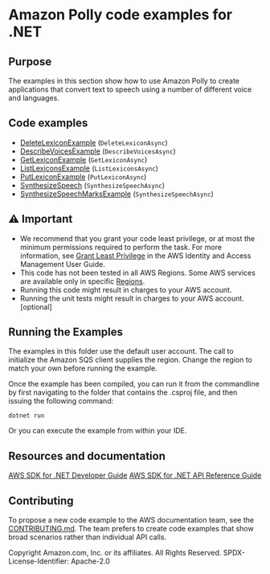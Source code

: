 # Amazon Polly code examples for .NET

## Purpose

The examples in this section show how to use Amazon Polly to create applications that convert text to speech using a number of different voice and languages.

## Code examples

- [DeleteLexiconExample](DeleteLexiconExample/) (`DeleteLexiconAsync`)
- [DescribeVoicesExample](DescribeVoicesExample/) (`DescribeVoicesAsync`)
- [GetLexiconExample](GetLexiconExample/) (`GetLexiconAsync`)
- [ListLexiconsExample](ListLexiconsExample/) (`ListLexiconsAsync`)
- [PutLexiconExample](PutLexiconExample/) (`PutLexiconAsync`)
- [SynthesizeSpeech](SynthesizeSpeechExample/) (`SynthesizeSpeechAsync`)
- [SynthesizeSpeechMarksExample](SynthesizeSpeechMarksExample/) (`SynthesizeSpeechAsync`)


## ⚠️ Important

- We recommend that you grant your code least privilege, or at most the minimum
  permissions required to perform the task. For more information, see
  [Grant Least Privilege](https://docs.aws.amazon.com/IAM/latest/UserGuide/best-practices.html#grant-least-privilege)
  in the AWS Identity and Access Management User Guide. 
- This code has not been tested in all AWS Regions. Some AWS services are
  available only in specific [Regions](https://aws.amazon.com/about-aws/global-infrastructure/regional-product-services/).
- Running this code might result in charges to your AWS account. 
- Running the unit tests might result in charges to your AWS account. [optional]

## Running the Examples

The examples in this folder use the default user account. The call to
initialize the Amazon SQS client supplies the region. Change the region to
match your own before running the example.

Once the example has been compiled, you can run it from the commandline by
first navigating to the folder that contains the .csproj file, and then
issuing the following command:

```
dotnet run
```

Or you can execute the example from within your IDE.

## Resources and documentation

[AWS SDK for .NET Developer Guide](https://docs.aws.amazon.com/sdk-for-net/v3/developer-guide/welcome.html)
[AWS SDK for .NET API Reference Guide](https://docs.aws.amazon.com/sdkfornet/v3/apidocs/index.html)

## Contributing

To propose a new code example to the AWS documentation team, see the
[CONTRIBUTING.md](https://github.com/awsdocs/aws-doc-sdk-examples/blob/main/CONTRIBUTING.md).
The team prefers to create code examples that show broad scenarios rather than
individual API calls. 

Copyright Amazon.com, Inc. or its affiliates. All Rights Reserved. SPDX-License-Identifier: Apache-2.0


